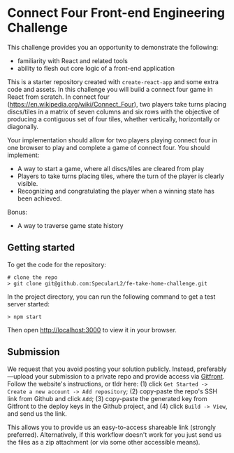 # Connect Four Front-end Engineering Challenge

This challenge provides you an opportunity to demonstrate the following:
* familiarity with React and related tools
* ability to flesh out core logic of a front-end application

This is a starter repository created with `create-react-app` and some extra code and assets. 
In this challenge you will build a connect four game in React from scratch. In connect four
(https://en.wikipedia.org/wiki/Connect_Four), two players take turns placing discs/tiles in
a matrix of seven columns and six rows with the objective of producing a contiguous set of four
tiles, whether vertically, horizontally or diagonally.

Your implementation should allow for two players playing connect four in one browser to play and 
complete a game of connect four. You should implement:

* A way to start a game, where all discs/tiles are cleared from play
* Players to take turns placing tiles, where the turn of the player is clearly visible.
* Recognizing and congratulating the player when a winning state has been achieved.

Bonus:

* A way to traverse game state history

## Getting started

To get the code for the repository:

```
# clone the repo
> git clone git@github.com:SpecularL2/fe-take-home-challenge.git
```

In the project directory, you can run the following command to get a test server started:

```
> npm start
````

Then open [http://localhost:3000](http://localhost:3000) to view it in your browser.

## Submission

We request that you avoid posting your solution publicly. Instead, preferably—upload your submission to a private repo and provide access via [Gitfront](https://gitfront.io/). Follow the website's instructions, or tldr here: (1) click `Get Started -> Create a new account -> Add repository`; (2) copy-paste the repo's SSH link from Github and click `Add`; (3) copy-paste the generated key from Gitfront to the deploy keys in the Github project, and (4) click `Build -> View`, and send us the link. 

This allows you to provide us an easy-to-access shareable link (strongly preferred). Alternatively, if this workflow doesn't work for you just send us the files as a zip attachment (or via some other accessible means).
